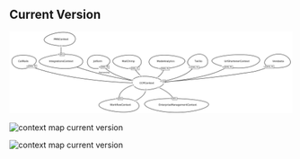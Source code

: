## Current Version

![context map current version](./001-carecruCurrent_ContextMap.png)


![context map current version](https://www.plantuml.com/plantuml/svg/hPVHR-Au4yVV_LUCzc6rAstxy7lyQNLQ2joMsnOGWJsTJYVa9WDOE7PactAzl_xi19mG3Ra8zQtrpFZx-OxjGVbc7JVka4jczq8LtF0SKfqNMg5oYNkJ23xuFyRY8lpvkpRxZTJ7eLOE_tP_CQKTWX7RdGEz8UBB7SBnj0XfjGh2Wa7hzxJYnQkmZJQGSyMtc0SLhZB8K8fND49jWHdCXShGM70Qt0wXu4xuH7iF37rkO6X2ZhsAAOom-1mtfO6lvqRuEg6169smbfMM4nPePsRBbVZ7CsjLUfiRdZgH8h2CEtx5n70ufvbZA2Bw_s5OjpPesZVhC0_wt852pChUlI1acEf38J43eO1faw494LqnOictuQcGmd67bO72w1IjHKkJJhporfJsB8rCvvJiZK3dzGWSef5x56u7y-V4Tu-4MXcPxBHngD3GK7HE2RLQF46CT6BnwhIh4dikkNAa7fT6kGmbQ5x3xVZa_qEZk3oTvcSuMCo0lRnLZ-1qYygJjUaEiuEipezLJF6Pb8kyABHGBWyBrvgsF0efXMxJnVKEjC20fJPQwyKhqPpl4L8kPOX775hycGivt8cyQClNaLu0c7FHqgFaVjFE7s3U5elhtLBX05WKs0ZlC5HPeAtf30T-XpSdKjjMR4SxTGk3jXmi_5m0MyEBNSaKBqLu8MYkDVgdN-JMyJP837Gpd6yyQrv2C5WSNFKqwN76fLnm8Tlscv5kMOEfDbbmde7pilieNjwmPkiPEM--tjtzqfoTy7-OS-D2ftQYW4-ZXy-C2Hyp6vuYV5WLrXda-Tr87rNrvmVW5eYzrqwlwoVCciyPl6gFal_CWA_tz_GSzJuE5k5LS1XCbvFXRB5OpPUJsNJzDFXZlBZmj1WdItXSBkVmyICaen-beR8dKVBqs5byzS41dUELP_FnTFquIvRhPBpuEHcEly1yzV0qIHx78wy__RuQV1ypkhfq54FHI22QJN-TBPudoPAc9x29OSwe2K_P8T9kiKRlHDbCjRA772_CqQSHPn-hno1b8GPl18_rVN6xpk8qGraSfW6OphaDDrQ_0soSFwmUHHHm3Dw87ElV0_eygbaSsWHopBgDE9Rt1Huz4AGNlswizMDNCzFvju2tzdYNThS-QrZxEoSQwQZfZDu66JUfzwstOEVj8bztEXrjyaNNhO4zs6uDRhd3ciX-kVZiiVr-dNxmpPwNpgZFifuk-vVsoupkwNIw4ttTVqEL7NBvBm00)


![context map current version](http://www.plantuml.com/plantuml/proxy?cache=no&src=https://raw.githubusercontent.com/rgeorgel/test_temp/main/001-carecruCurrent_ContextMap.puml)
